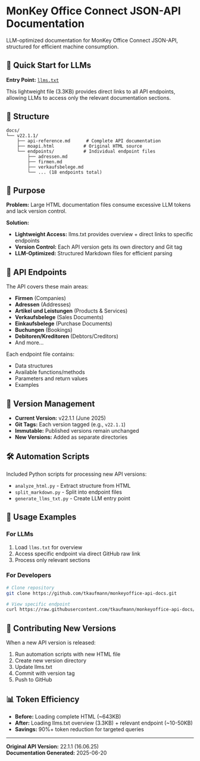 # MonKey Office Connect JSON-API Documentation

LLM-optimized documentation for MonKey Office Connect JSON-API, structured for efficient machine consumption.

## 🚀 Quick Start for LLMs

**Entry Point:** [`llms.txt`](https://raw.githubusercontent.com/tkaufmann/monkeyoffice-api-docs/main/llms.txt)

This lightweight file (3.3KB) provides direct links to all API endpoints, allowing LLMs to access only the relevant documentation sections.

## 📁 Structure

```
docs/
└── v22.1.1/
    ├── api-reference.md      # Complete API documentation
    ├── moapi.html           # Original HTML source
    └── endpoints/           # Individual endpoint files
        ├── adressen.md
        ├── firmen.md
        ├── verkaufsbelege.md
        └── ... (18 endpoints total)
```

## 🎯 Purpose

**Problem:** Large HTML documentation files consume excessive LLM tokens and lack version control.

**Solution:** 
- **Lightweight Access:** llms.txt provides overview + direct links to specific endpoints
- **Version Control:** Each API version gets its own directory and Git tag
- **LLM-Optimized:** Structured Markdown files for efficient parsing

## 🔗 API Endpoints

The API covers these main areas:
- **Firmen** (Companies)
- **Adressen** (Addresses) 
- **Artikel und Leistungen** (Products & Services)
- **Verkaufsbelege** (Sales Documents)
- **Einkaufsbelege** (Purchase Documents)
- **Buchungen** (Bookings)
- **Debitoren/Kreditoren** (Debtors/Creditors)
- And more...

Each endpoint file contains:
- Data structures
- Available functions/methods
- Parameters and return values
- Examples

## 🔄 Version Management

- **Current Version:** v22.1.1 (June 2025)
- **Git Tags:** Each version tagged (e.g., `v22.1.1`)
- **Immutable:** Published versions remain unchanged
- **New Versions:** Added as separate directories

## 🛠️ Automation Scripts

Included Python scripts for processing new API versions:

- `analyze_html.py` - Extract structure from HTML
- `split_markdown.py` - Split into endpoint files  
- `generate_llms_txt.py` - Create LLM entry point

## 📝 Usage Examples

### For LLMs
1. Load `llms.txt` for overview
2. Access specific endpoint via direct GitHub raw link
3. Process only relevant sections

### For Developers
```bash
# Clone repository
git clone https://github.com/tkaufmann/monkeyoffice-api-docs.git

# View specific endpoint
curl https://raw.githubusercontent.com/tkaufmann/monkeyoffice-api-docs/main/docs/v22.1.1/endpoints/firmen.md
```

## 🔄 Contributing New Versions

When a new API version is released:

1. Run automation scripts with new HTML file
2. Create new version directory
3. Update llms.txt  
4. Commit with version tag
5. Push to GitHub

## 📊 Token Efficiency

- **Before:** Loading complete HTML (~643KB)
- **After:** Loading llms.txt overview (3.3KB) + relevant endpoint (~10-50KB)
- **Savings:** 90%+ token reduction for targeted queries

---

**Original API Version:** 22.1.1 (16.06.25)  
**Documentation Generated:** 2025-06-20